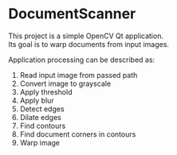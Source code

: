 # DocumentScanner

This project is a simple OpenCV Qt application.  
Its goal is to warp documents from input images.

Application processing can be described as:
1. Read input image from passed path
2. Convert image to grayscale
3. Apply threshold
4. Apply blur
5. Detect edges
6. Dilate edges
7. Find contours
8. Find document corners in contours
9. Warp image

